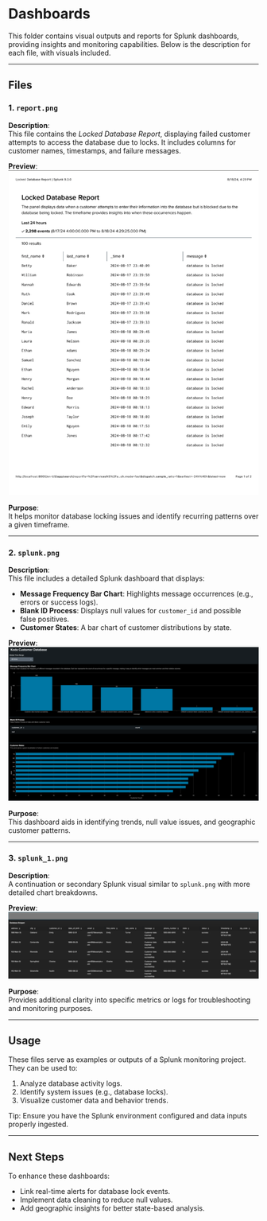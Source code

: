 # Dashboards

This folder contains visual outputs and reports for Splunk dashboards, providing insights and monitoring capabilities. Below is the description for each file, with visuals included.

---

## Files

### 1. `report.png`  
**Description**:  
This file contains the *Locked Database Report*, displaying failed customer attempts to access the database due to locks. It includes columns for customer names, timestamps, and failure messages.

**Preview**:  
<img src="./report.png" alt="Locked Database Report" width="600">

**Purpose**:  
It helps monitor database locking issues and identify recurring patterns over a given timeframe.

---

### 2. `splunk.png`  
**Description**:  
This file includes a detailed Splunk dashboard that displays:
- **Message Frequency Bar Chart**: Highlights message occurrences (e.g., errors or success logs).  
- **Blank ID Process**: Displays null values for `customer_id` and possible false positives.  
- **Customer States**: A bar chart of customer distributions by state.

**Preview**:  
<img src="./splunk.png" alt="Splunk Dashboard" width="600">

**Purpose**:  
This dashboard aids in identifying trends, null value issues, and geographic customer patterns.

---

### 3. `splunk_1.png`  
**Description**:  
A continuation or secondary Splunk visual similar to `splunk.png` with more detailed chart breakdowns.

**Preview**:  
<img src="./splunk_1.png" alt="Splunk Dashboard 1" width="600">

**Purpose**:  
Provides additional clarity into specific metrics or logs for troubleshooting and monitoring purposes.

---

## Usage  
These files serve as examples or outputs of a Splunk monitoring project. They can be used to:  
1. Analyze database activity logs.  
2. Identify system issues (e.g., database locks).  
3. Visualize customer data and behavior trends.  

Tip: Ensure you have the Splunk environment configured and data inputs properly ingested.

---

## Next Steps  
To enhance these dashboards:  
- Link real-time alerts for database lock events.  
- Implement data cleaning to reduce null values.  
- Add geographic insights for better state-based analysis.
